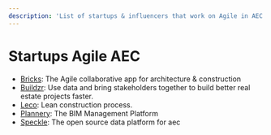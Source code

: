 ```yaml
---
description: 'List of startups & influencers that work on Agile in AEC :'
---
```


# Startups Agile AEC

* [Bricks](https://www.bricksapp.io/): The Agile collaborative app for architecture & construction
* [Buildzr](https://www.buildrz.io/index-en.html): Use data and bring stakeholders together to build better real estate projects faster.
* [Leco](https://leco.pro): Lean construction process.  
* [Plannery](https://www.plannerly.com/): The BIM Management Platform
* [Speckle](https://speckle.systems/): The open source data platform for aec

